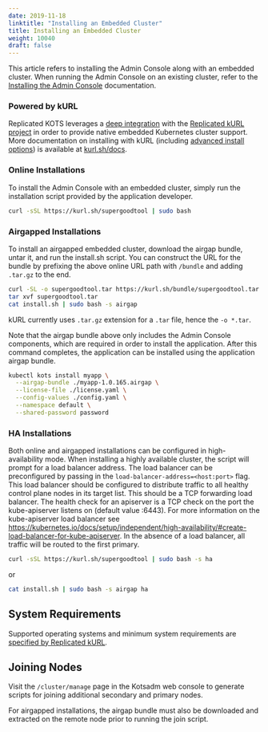 ```yaml
---
date: 2019-11-18
linktitle: "Installing an Embedded Cluster"
title: Installing an Embedded Cluster
weight: 10040
draft: false
---
```


This article refers to installing the Admin Console along with an embedded cluster.
When running the Admin Console on an existing cluster, refer to the [Installing the Admin Console](/kotsadm/installing/installing-a-kots-app/) documentation.

### Powered by kURL
Replicated KOTS leverages a [deep integration](https://blog.replicated.com/kurl-with-replicated-kots/) with the [Replicated kURL project](https://github.com/replicatedhq/kurl) in order to provide native embedded Kubernetes cluster support.
More documentation on installing with kURL (including [advanced install options](https://kurl.sh/docs/install-with-kurl/advanced-options)) is available at [kurl.sh/docs](https://kurl.sh/docs/introduction/).

### Online Installations

To install the Admin Console with an embedded cluster, simply run the installation script provided by the application developer.

```bash
curl -sSL https://kurl.sh/supergoodtool | sudo bash
```

### Airgapped Installations

To install an airgapped embedded cluster, download the airgap bundle, untar it, and run the install.sh script.
You can construct the URL for the bundle by prefixing the above online URL path with `/bundle` and adding `.tar.gz` to the end.

```bash
curl -SL -o supergoodtool.tar https://kurl.sh/bundle/supergoodtool.tar.gz
tar xvf supergoodtool.tar
cat install.sh | sudo bash -s airgap
```

kURL currently uses `.tar.gz` extension for a `.tar` file, hence the `-o *.tar`.

Note that the airgap bundle above only includes the Admin Console components, which are required in order to install the application.
After this command completes, the application can be installed using the application airgap bundle.

```bash
kubectl kots install myapp \
  --airgap-bundle ./myapp-1.0.165.airgap \
  --license-file ./license.yaml \
  --config-values ./config.yaml \
  --namespace default \
  --shared-password password
```

### HA Installations

Both online and airgapped installations can be configured in high-availability mode.
When installing a highly available cluster, the script will prompt for a load balancer address.
The load balancer can be preconfigured by passing in the `load-balancer-address=<host:port>` flag.
This load balancer should be configured to distribute traffic to all healthy control plane nodes in its target list.
This should be a TCP forwarding load balancer.
The health check for an apiserver is a TCP check on the port the kube-apiserver listens on (default value :6443).
For more information on the kube-apiserver load balancer see https://kubernetes.io/docs/setup/independent/high-availability/#create-load-balancer-for-kube-apiserver.
In the absence of a load balancer, all traffic will be routed to the first primary.

```bash
curl -sSL https://kurl.sh/supergoodtool | sudo bash -s ha
```

or

```bash
cat install.sh | sudo bash -s airgap ha
```

## System Requirements

Supported operating systems and minimum system requirements are [specified by Replicated kURL](https://kurl.sh/docs/install-with-kurl/system-requirements).

## Joining Nodes

Visit the `/cluster/manage` page in the Kotsadm web console to generate scripts for joining additional secondary and primary nodes.

For airgapped installations, the airgap bundle must also be downloaded and extracted on the remote node prior to running the join script.
